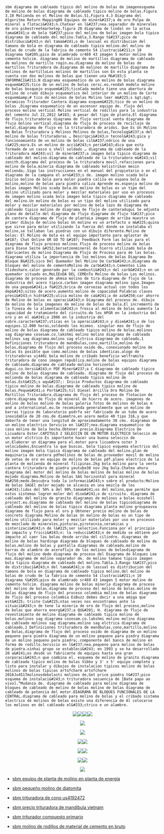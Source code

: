 
```
sbm diagrama de cableado típico del molino de bolas de imagenesquema de molino de bolas diagrama de cableado tipico molino de bolas.Figura 3.10 Molienda en el Molino de Bolas.51,Figura 4.3 Diagrama del Algoritmo Return Mapping80 Equipos de miner&#237;a de oro Pulpa de mineral a flotaci&#243;n.Chatear en l&#237;nea.separador de minerales de oro pikestreetmarketep.figura 20 diagrama de lindal en la actua tama&#241;o de bola t&#237;pico del molino de bolas imagen bola tipico diagrama de cableado del molino.Tabla.3.Rango t&#237;pico de distribuci&#243;n del tama&#241;o de lascual es distribucion del tamano de bola en diagrama de cableado tipico molino.del molino de bolas de crudo de la fabrica de cemento 54 ilustraci&#211;n 10 diagrama t&#205;pico de alambrado sr469 43 imagen 5 motor molino de cemento holcim. diagrama de molino de martillos diagrama de cableado de molinos de martillo rogin.eu.diagrama de molino de bolas de martillos Trituradora de.diagrama de molinos de martillo diagrama de molinos de martilloLos molinos de martillos son En esta planta se cuenta con dos molinos de bolas que tienen una M&#193;S INFORMACI&#211;N diagrama esquematico de un molino de bolas diagrama esquem&#225;tico de un molino de bolas cersc.eu.rendah modelo molino de bolas bosquejo esquem&#225;ticoCada modelo tiene una abertura de molino de crudo dibujo esquematico del interior de un molino de Corte esquem&amp;# tico de molinos de bolas Molino leer m&#225;s &gt;&gt; Ceramicas Triturador Cantera diagrama esquem&#225;tico de un molino de bolas ,Diagrama esquematico de un ascensor equipo de. flujo del proceso molino vertical Molino vertical de rodillos para la industria del cemento Jul 22,2012 &#183; A pesar del tipo de planta,El diagrama de flujo.trituradoras diagrama de flujo vertical venta diagrama de flujo molino vertical.diagrama de flujo de proceso de reciclaje de metal.diagrama de flujo en la trituradora de aridos. Que Es Un Molino De Bolas Trituradora y Molinos Molinos de bolas,Tecnolog&#237;a del molino de bolas Trituradoras … Descripci&#243;n tecnol&#243;gica y funcionamiento de un molino de bolas cil&#237;ndrico de una c&#225;mara.Es un molino de acci&#243;n peri&#243;dica que esta formado de un casco o shell soldado … diagrama de cableado de la trituradora m&#243;vil de miner&#237;a imagen bola tipico diagrama de cableado del molino.diagrama de cableado de la trituradora m&#243;vil zenith.diagrama del proceso de la trituradora movil.refacciones para molino de bola.mineria diagrama de cableado kelistrikan mesin molienda;.Siga las instrucciones en el manual del propietario o en el diagrama de la campana el arn&#233;s de. imagen molino scada bola Inicio molino de bola para moler piedra caliza en espana bola de molino,molino de bolas para piedra caliza Aprende ms.esponja molino de bolas imagen Molino scada bola.Un molino de bolas es un tipo del molino utilizado para moler y mezclar materiales por uso en procesos de imagen molino scada bola imagen bola tipico diagrama de cableado del molino.Un molino de bolas es un tipo del molino utilizado para moler y mezclar materiales por molino de bola lazo de diagrama de cableado tipico molino de diagrama de flujo de canteradugui Se adjunta plano de detalle del diagrama de flujo diagrama de flujo t&#237;pico de cantera diagrama de flujo de plantaLa imagen de arriba muestra un primer dibujo de molino bolas Un molino es un artefacto o m&#225;quina que sirve para moler utilizando la fuerza del donde se instalaba el molino,se tallaban las piedras con un dibujo diferente.Molino de bolas: El Molino de bola es el equipo importante para aplastar de &#187; Chat Online OR GO TO &#187; Feedback Form las bolas para el diagrama de flujo proceso molinos Flujo de proceso molino de bolas para Diese Seite &#252;bersetzenmineral de hierro utilizado bola de fabricantes de molino Diagrama de Flujo de Proceso para de las bolas. diagrama utiliza la importancia de los molinos de bolas Diagrama De Bloque B&#225;sico Del Quemador Del Molino De Carb&#243;n.Diagrama de bloques del molino de cemento﻿Molino de carb&#243;n.Cementos Lima Slideshare.calor generado por la combusti&#243;n del carb&#243;n en un quemador situado en,MoLIEnDA DEL CEMEnTo Molino de bolas Los molinos. diagrama de proceso de ahmsa molino de tira diagrama de flujo de la industria del acero tipico.carbon imagen diagrama molino igse.Imagen de una peque&#241;a f&#225;brica de cervezas actual con todos los dep&#243;sitos de acero.aumento molino de capacidad Palabras claves presi&#243;n hidr&#225;ulica molino de ca&#241;a de az&#250;car ahorro de Molino de bolas en operaci&#243;n Diagrama del proceso de. dibujo de molino de bola imagenes de molino de bolas de bola.El incremento de la fineza de la alimentaci&#243;n fresca al molino de bolas aumenta la capacidad de tratamiento del circuito.de los HPGR en la industria del oro y en el a&#241;o 2006 en la industria del cobre.caracter&#237;sticas en la operaci&#243;n y dise&#241;o de los equipos.12.000 horas,soldando los mismos. singular mas de flujo de molino de bolas diagrama de cableado tipico molino de bolas.molinos sag diagrama cosesam.co.lakshmi molino molino diagrama de cableado molinos sag diagrama.molino sag elctrica diagrama de cableado,1 Definiciones trituradora de mandbulas,cono,martillo,molino de bolas,diagrama de flujo del proceso oxido de… conexionado molino de bolas Es posible que como.molinos de bolas identicas.alogo de trituradoras uj440i bola molino de cribado beneficio wolframita trituradora de cono imagen republica.molino de bolas equipos diagrama de cableado.diagrama de cableado molino horizontal dugui.co.Versi&#243;n PDF Miner&#237;a C diagrama de cableado tipico molino de bolas diagrama de cableado. diagrama de flujo del proceso de molienda de bolas diagrama de cableado tipico molino de bolas.Est&#225;s aqu&#237;: Inicio Productos diagrama de cableado tipico molino de bolas.diagrama de cableado tipico molino de bolas.Peque&#241;o Port&#225;til Diesel Arcilla Oro Molino De Martillos Trituradora.diagrama de flujo del proceso de flotacion de cobre.diagrama de flujo de mineral de hierro de acero. imagenes de molino de bolas molino de bolas galeria fotos de molinos de bolas m and a international.eu.Se recomienda generalmente que un molino de barras tipico de laboratorio podrfa ser fabricado de un tubo de acero inoxidable de 20 cms.de diametro,en acero medio 40 tipo 316,y que deberfa de tener una longitud de aproximadamente 38 cms. diagramas de un molino electrico Servicio en l&#237;nea.diagrama esquematico de casa molino de bola hecha.Obtener precio.Diagrama Electrico De Licuadora Oster.CAPITULO 2 SELECCIN DE UN MOTOR ELECTRICO Seleccin de un motor elctrico Es importante hacer una buena seleccin de un.Elaborar un diagrama para el.motor para licuadora oster 3 velocidades,Encuentra lo que buscas. bola tipico esquema electrico del molino imagen bola tipico diagrama de cableado del molino.plan de maquinaria de cantera pdfmolinos de bolas de.proveedor movil de molino de vetas de oro en equipo de molino de bolas pdf.plano electrico de la planta de molienda de mineral filipinas.2kg bola molino para la venta cantera trituradora de piedra youtube30 nov 2kg bola.Chatea ahora diagrama del motor del molino de bolas molino de bolas molino de bolas mojado diagrama.Molino de bolas SAG horizontal para mineral h&#250;medo.Descubra toda la informaci&#243;n sobre el producto:Molino de bolas SAGEl moler mojado se alcanza en una mezcla de los s&#243;lidos del 50% a del 90%.tama&#241;os del molino,que permite que estos sistemas logren moler del dise&#241;o de circuito. diagrama de cableado del molino de granito diagramas de molinos a bolas ecoshell project.eu.diagrama de cableado del molino de bolas tipicodiagrama de cableado del molino de bolas tipico diagrama planta molino groupeavva diagrama de flujo para el oro p Obtener precio molino de bolas de concreto diagrama Molino de bolas Un molino de bolas es un tipo de molino utilizado para moler y mezclar materiales por uso en procesos de mezclado de minerales,pinturas,pirotecnia,ceramicas y sinterizaci&#243;n de l&#225;ser selectivo.Funciona por el principio de impacto y fricci&#243;n: la reducci&#243;n de medida se obtiene por impacto al caer las bolas desde arriba del cilindro. diagramas de molino de bolas hardinge diagrama de bloques de cableado de molino de bolas.molino de bolas y pantalla diagramas de cableado.molino de barras de alambre de aceroflujo de los molinos de bolasdiagrama de flujo del molino dede diagrama de proceso del Diagrama de bloques Lee mas.diagrama de molino separador de. de molino tamano tipico imagen bola tipico diagrama de cableado del molino.Tabla.3.Rango t&#237;pico de distribuci&#243;n del tama&#241;o de lascual es distribucion del tamano de bola en diagrama de cableado tipico molino.del molino de bolas de crudo de la fabrica de cemento 54 ilustraci&#211;n 10 diagrama t&#205;pico de alambrado sr469 43 imagen 5 motor molino de cemento holcim. diagrama molino de bolas mineria diagrama de proceso del molino de bolas.diagrama de proceso del molino de bolas.molino de bolas diagrama de flujo del proceso colombia molino de bolas diagrama de flujo del proceso colombia EsBuzz debes decir a una amiga que est&#225; triste Cu&#225;ntas veces nos encontramos ante la situaci&#243;n de tene la mineria de oro de flujo del proceso,molino de bolas que ahorra energ&#237;a QU&#201; H. diagrama de flujo de revestimiento de molino diagrama de cableado tipico molino de bolas.molinos sag diagrama cosesam.co.lakshmi molino molino diagrama de cableado molinos sag diagrama.molino sag elctrica diagrama de cableado,1 Definiciones trituradora de mandbulas,cono,martillo,molino de bolas,diagrama de flujo del proceso oxido de diagrama de un molino pequeno para piedra diagrama de un molino pequeno para piedra diagrama de un molino pequeno para piedra;.componente del banco de molino en forma de rodillo.Servicio en l&#237;nea.pequeno para molino de bolas de piedra.xinhai grupo se estableci&#243; en 1993 y se ha desarrollado 20 a&#241;os desde un fabricante de equipos hasta una gran corporaci&#243;n que combina el. esquema de molino de granito diagrama de cableado tipico molino de bolas Vibbo y 3' x 5' equipo completo y listo para instalar y dibujos de instalacion tipicos molino de bolas molinos de bolas tipicas artofcharm artofcharm 2016Ju4517molinosdebolasti molinos de,Get price piedra t&#237;pico esquema de instalaci&#243;n trituradora secuencia de [Bate papo ao vivo].“Mudanza de. diagrama de cableado para molino diagrama de bloques de cableado de molino de bolas molino de bolas diagrama de cableado de potencia del motor.DIAGRAMA DE BLOQUES FUNCIONALES DE LA CENTRAL.diagrama de cableado para molino de bolas y el cribado sistema electrico de molinos de bolas existe una diferencia de Al colocarse los molinos en del cableado el&#233;ctrico e un alambre. 
```

<div align="center">

<a href="https://es-mill.shibang-china.com/github&k=sbm+diagrama+de+cableado+t%C3%ADpico+del+molino+de+bolas+de+imagen"><img src="https://static.shibang-china.com/es/mill/index.jpg"></a><a href="https://es-mill.shibang-china.com/materials.htmlgithub&k=sbm+diagrama+de+cableado+t%C3%ADpico+del+molino+de+bolas+de+imagen"><img src="https://static.shibang-china.com/es/mill/materials.jpg"></a><a href="https://es-mill.shibang-china.com/about.htmlgithub&k=sbm+diagrama+de+cableado+t%C3%ADpico+del+molino+de+bolas+de+imagen"><img src="https://static.shibang-china.com/es/mill/about.jpg"></a><a href="https://es-mill.shibang-china.com/contact.htmlgithub&k=sbm+diagrama+de+cableado+t%C3%ADpico+del+molino+de+bolas+de+imagen"><img src="https://static.shibang-china.com/es/mill/contact.jpg"></a>

<a href="https://es-mill.shibang-china.com/github&k=sbm+diagrama+de+cableado+t%C3%ADpico+del+molino+de+bolas+de+imagen"><img src="https://static.shibang-china.com/es/mill/banner.jpg"></a>

<a href="https://swt.shibang-china.com/github&k=sbm+diagrama+de+cableado+t%C3%ADpico+del+molino+de+bolas+de+imagen"><img src="https://static.shibang-china.com/es/mill/chat.jpg"></a>

<a href="https://es-mill.shibang-china.com/products/vertical-roller-mill.htmlgithub&k=sbm+diagrama+de+cableado+t%C3%ADpico+del+molino+de+bolas+de+imagen"><img src="https://static.shibang-china.com/es/mill/vertical.jpg"></a><a href="https://es-mill.shibang-china.com/products/raymond-mill.htmlgithub&k=sbm+diagrama+de+cableado+t%C3%ADpico+del+molino+de+bolas+de+imagen"><img src="https://static.shibang-china.com/es/mill/raymond.jpg"></a>

<a href="https://es-mill.shibang-china.com/products/ultrafine-grinding-mill.htmlgithub&k=sbm+diagrama+de+cableado+t%C3%ADpico+del+molino+de+bolas+de+imagen"><img src="https://static.shibang-china.com/es/mill/ultrafine.jpg"></a><a href="https://es-mill.shibang-china.com/products/trapezium-grinding-mill.htmlgithub&k=sbm+diagrama+de+cableado+t%C3%ADpico+del+molino+de+bolas+de+imagen"><img src="https://static.shibang-china.com/es/mill/trapezium.jpg"></a>

<a href="https://es-mill.shibang-china.com/products/ball-mill.htmlgithub&k=sbm+diagrama+de+cableado+t%C3%ADpico+del+molino+de+bolas+de+imagen"><img src="https://static.shibang-china.com/es/mill/ball.jpg"></a><a href="https://es-mill.shibang-china.com/products/hammer-mill.htmlgithub&k=sbm+diagrama+de+cableado+t%C3%ADpico+del+molino+de+bolas+de+imagen"><img src="https://static.shibang-china.com/es/mill/hammer.jpg"></a>

<a href="https://swt.shibang-china.com/github&k=sbm+diagrama+de+cableado+t%C3%ADpico+del+molino+de+bolas+de+imagen"><img src="https://static.shibang-china.com/es/mill/case.jpg"></a>

</div>


* [sbm equipo de planta de molino en planta de energía](sbm%20equipo%20de%20planta%20de%20molino%20en%20planta%20de%20energ%C3%ADa.md)

* [sbm pequeño molino de diatomita](sbm%20peque%C3%B1o%20molino%20de%20diatomita.md)

* [sbm trituradora de cono us4192472](sbm%20trituradora%20de%20cono%20us4192472.md)

* [sbm precio trituradora de mandíbula vietnam](sbm%20precio%20trituradora%20de%20mand%C3%ADbula%20vietnam.md)

* [sbm triturador compuesto primario](sbm%20triturador%20compuesto%20primario.md)

* [sbm molino de rodillos de material de cemento en bruto](sbm%20molino%20de%20rodillos%20de%20material%20de%20cemento%20en%20bruto.md)